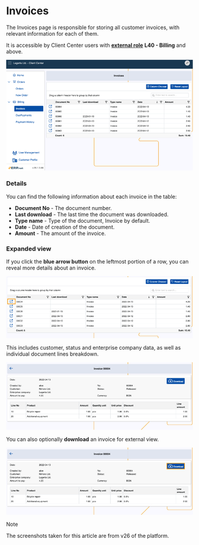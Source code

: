 # Invoices

The Invoices page is responsible for storing all customer invoices, with relevant information for each of them. 

It is accessible by Client Center users with **[external role](modules/crm/sales/customers/external-access.md#roles.md)** **L40 - Billing** and above.

![pictures](pictures/invoices_module.png)

### Details

You can find the following information about each invoice in the table:

- **Document No** - The document number.
- **Last download** - The last time the document was downloaded.
- **Type name** - Type of the document, Invoice by default.
- **Date** - Date of creation of the document.
- **Amount** - The amount of the invoice.

### Expanded view

If you click the **blue arrow button** on the leftmost portion of a row, you can reveal more details about an invoice.

![pictures](pictures/invoices_select.png)

This includes customer, status and enterprise company data, as well as individual document lines breakdown.

![pictures](pictures/invoices_details.png)

You can also optionally **download** an invoice for external view.

![pictures](pictures/invoices_download.png)

> [!NOTE]
> 
> The screenshots taken for this article are from v26 of the platform.
